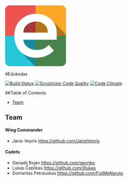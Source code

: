 ![Edutopas Logo](src/Edukodas/Bundle/TemplateBundle/Resources/public/image/logo.png)

#Edukodas

[![Build Status](https://travis-ci.org/nfqakademija/Edukodas.svg?branch=develop)](https://travis-ci.org/nfqakademija/Edukodas)
[![Scrutinizer Code Quality](https://scrutinizer-ci.com/g/nfqakademija/Edukodas/badges/quality-score.png?b=develop)](https://scrutinizer-ci.com/g/nfqakademija/Edukodas/?branch=develop)
[![Code Climate](https://codeclimate.com/github/nfqakademija/Edukodas/badges/gpa.svg)](https://codeclimate.com/github/nfqakademija/Edukodas)

##Table of Contents

* [Team](#team)

## <a name='team'></a>Team

#### Wing Commander

* Janis Vepris <https://github.com/JanisVepris>

#### Cadets

* Genadij Bojev <https://github.com/gennbo>
* Lukas Čeplikas <https://github.com/0lukas>
* Domantas Petrauskas <https://github.com/FistMeNaruto>
